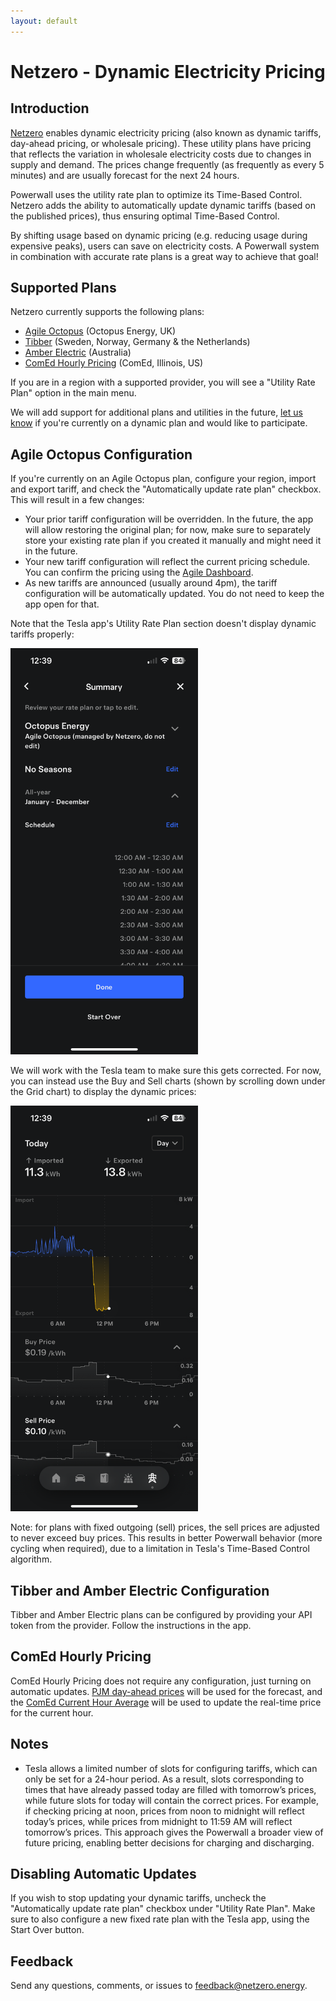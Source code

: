 ```yaml
---
layout: default
---
```


# Netzero - Dynamic Electricity Pricing

## Introduction
[Netzero](https://www.netzero.energy) enables dynamic electricity pricing (also known as dynamic
tariffs, day-ahead pricing, or wholesale pricing). These utility plans have pricing that reflects
the variation in wholesale electricity costs due to changes in supply and demand. The prices change
frequently (as frequently as every 5 minutes) and are usually forecast for the next 24 hours.

Powerwall uses the utility rate plan to optimize its Time-Based Control. Netzero adds the
ability to automatically update dynamic tariffs (based on the published prices),
thus ensuring optimal Time-Based Control.

By shifting usage based on dynamic pricing (e.g. reducing usage during expensive peaks),
users can save on electricity costs. A Powerwall system in combination with accurate rate plans is
a great way to achieve that goal!

## Supported Plans

Netzero currently supports the following plans:
- [Agile Octopus](https://octopus.energy/smart/agile/) (Octopus Energy, UK)
- [Tibber](https://tibber.com/en) (Sweden, Norway, Germany & the Netherlands)
- [Amber Electric](https://www.amber.com.au/) (Australia)
- [ComEd Hourly Pricing](https://hourlypricing.comed.com/) (ComEd, Illinois, US)

If you are in a region with a supported provider, you will see a "Utility Rate Plan" option in the
main menu.

We will add support for additional plans and utilities in the future, [let
us know](mailto:feedback@netzero.energy) if you're currently on a dynamic plan and
would like to participate.

## Agile Octopus Configuration

If you're currently on an Agile Octopus plan, configure your region, import and export
tariff, and check the "Automatically update rate plan" checkbox. This will result in a few changes:
- Your prior tariff configuration will be overridden. In the future, the app will allow
  restoring the original plan; for now, make sure to separately store your existing rate plan if
  you created it manually and might need it in the future.
- Your new tariff configuration will reflect the current pricing schedule. You can confirm the
  pricing using the [Agile Dashboard](https://agile.octopushome.net/dashboard).
- As new tariffs are announced (usually around 4pm), the tariff configuration will be
  automatically updated. You do not need to keep the app open for that.

Note that the Tesla app's Utility Rate Plan section doesn't display dynamic tariffs properly:

<img src="utility-rate-plan.png" width="300" alt="Utility Rate Plan" />

We will work with the Tesla team to make sure this gets corrected. For now, you can instead use the
Buy and Sell charts (shown by scrolling down under the Grid chart) to display the dynamic prices:

<img src="buy-sell-prices.png" width="300" alt="Buy and Sell Prices" />

Note: for plans with fixed outgoing (sell) prices, the sell prices are adjusted to never exceed buy
prices. This results in better Powerwall behavior (more cycling when required), due to a limitation
in Tesla's Time-Based Control algorithm.

## Tibber and Amber Electric Configuration

Tibber and Amber Electric plans can be configured by providing your API token from the provider. Follow the instructions in the app.

## ComEd Hourly Pricing

ComEd Hourly Pricing does not require any configuration, just turning on automatic updates.
[PJM day-ahead prices](https://www.gridstatus.io/graph/lmp?iso=pjm&location=COMED) will be used for
the forecast, and the [ComEd Current Hour Average](https://hourlypricing.comed.com/hp-api/#section-Current-Hour-Average-API)
will be used to update the real-time price for the current hour.

## Notes

- Tesla allows a limited number of slots for configuring tariffs, which can only be set for a
  24-hour period. As a result, slots corresponding to times that have already passed today are
  filled with tomorrow’s prices, while future slots for today will contain the correct prices.
  For example, if checking pricing at noon, prices from noon to midnight will reflect today’s prices,
  while prices from midnight to 11:59 AM will reflect tomorrow’s prices. This approach gives the
  Powerwall a broader view of future pricing, enabling better decisions for charging and discharging.

## Disabling Automatic Updates

If you wish to stop updating your dynamic tariffs, uncheck the "Automatically update rate plan"
checkbox under "Utility Rate Plan". Make sure to also configure a new fixed rate plan with the
Tesla app, using the Start Over button.


## Feedback

Send any questions, comments, or issues to [feedback@netzero.energy](mailto:feedback@netzero.energy).
